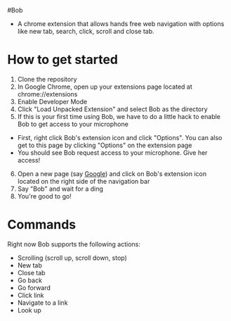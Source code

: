 #Bob
- A chrome extension that allows hands free web navigation with options like new tab, search, click, scroll and close tab.

# How to get started

1. Clone the repository
2. In Google Chrome, open up your extensions page located at chrome://extensions
3. Enable Developer Mode
4. Click "Load Unpacked Extension" and select Bob as the directory
5. If this is your first time using Bob, we have to do a little hack to enable Bob to get access to your microphone
  * First, right click Bob's extension icon and click "Options". You can also get to this page by clicking "Options" on the extension page
  * You should see Bob request access to your microphone. Give her access!
6. Open a new page (say [Google](http://google.com)) and click on Bob's extension icon located on the right side of the navigation bar
7. Say "Bob" and wait for a ding
8. You're good to go!

# Commands
Right now Bob supports the following actions:
  * Scrolling (scroll up, scroll down, stop)
  * New tab
  * Close tab
  * Go back
  * Go forward
  * Click link
  * Navigate to a link
  * Look up
